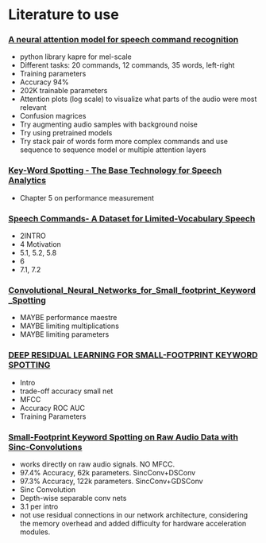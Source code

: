 # Literature to use

### [A neural attention model for speech command recognition](https://github.com/ivaste/KeyWordSpotting/blob/master/Literature/To%20Use/A%20neural%20attention%20model%20for%20speech%20command%20recognition.pdf)
 - python library kapre for mel-scale
 - Different tasks: 20 commands, 12 commands, 35 words, left-right
 - Training parameters
 - Accuracy 94%
 - 202K trainable parameters
 - Attention plots (log scale) to visualize what parts of the audio were most relevant
 - Confusion magrices
 - Try augmenting audio samples with background noise
 - Try using pretrained models
 - Try stack pair of words form more complex commands and use sequence to sequence model or multiple attention layers
 
### [Key-Word Spotting - The Base Technology for Speech Analytics](https://github.com/ivaste/KeyWordSpotting/blob/master/Literature/To%20Use/Key-Word%20Spotting%20-%20The%20Base%20Technology%20for%20Speech%20Analytics.pdf)
 - Chapter 5 on performance measurement
 
### [Speech Commands- A Dataset for Limited-Vocabulary Speech](https://github.com/ivaste/KeyWordSpotting/blob/master/Literature/To%20Use/Speech%20Commands-%20A%20Dataset%20for%20Limited-Vocabulary%20Speech.pdf)
 - 2INTRO
 - 4 Motivation
 - 5.1, 5.2, 5.8
 - 6
 - 7.1, 7.2

### [Convolutional_Neural_Networks_for_Small_footprint_Keyword_Spotting](https://github.com/ivaste/KeyWordSpotting/blob/master/Literature/To%20Use/Convolutional_Neural_Networks_for_Small_footprint_Keyword_Spotting.pdf)
 - MAYBE performance maestre
 - MAYBE limiting multiplications
 - MAYBE limiting parameters
 
### [DEEP RESIDUAL LEARNING FOR SMALL-FOOTPRINT KEYWORD SPOTTING](https://github.com/ivaste/KeyWordSpotting/blob/master/Literature/To%20Use/DEEP%20RESIDUAL%20LEARNING%20FOR%20SMALL-FOOTPRINT%20KEYWORD%20SPOTTING%20.pdf)
 - Intro
 - trade-off accuracy small net
 - MFCC
 - Accuracy ROC AUC
 - Training Parameters
 
### [Small-Footprint Keyword Spotting on Raw Audio Data with Sinc-Convolutions]()
 - works directly on raw audio signals. NO MFCC.
 - 97.4% Accuracy, 62k parameters. SincConv+DSConv
 - 97.3% Accuracy, 122k parameters. SincConv+GDSConv
 - Sinc Convolution
 - Depth-wise separable conv nets
 - 3.1 per intro
 - not use residual connections in our network architecture, considering the memory overhead and added difficulty for hardware acceleration modules.

 





